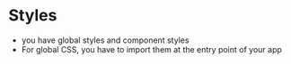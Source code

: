 # Styles
- you have global styles and component styles
- For global CSS, you have to import them at the entry point of your app